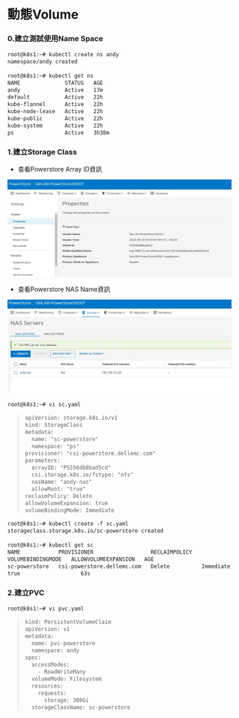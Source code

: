 # 動態Volume
### 0.建立測試使用Name Space 
```
root@k8s1:~# kubectl create ns andy
namespace/andy created

root@k8s1:~# kubectl get ns
NAME              STATUS   AGE
andy              Active   17m
default           Active   22h
kube-flannel      Active   22h
kube-node-lease   Active   22h
kube-public       Active   22h
kube-system       Active   22h
ps                Active   3h38m
```

### 1.建立Storage Class
* 查看Powerstore Array ID資訊
  
![](https://github.com/Andy0583/Dell-CSI-for-Powerstore/blob/main/image/005.png?raw=true)

* 查看Powerstore NAS Name資訊

![](https://github.com/Andy0583/Dell-CSI-for-Powerstore/blob/main/image/006.png?raw=true)

```
root@k8s1:~# vi sc.yaml
```
> ```
> apiVersion: storage.k8s.io/v1
> kind: StorageClass
> metadata:
>   name: "sc-powerstore"
>   namespace: "ps"
> provisioner: "csi-powerstore.dellemc.com"
> parameters:
>   arrayID: "PS556db8bad5cd"
>   csi.storage.k8s.io/fstype: "nfs"
>   nasName: "andy-nas"
>   allowRoot: "true"
> reclaimPolicy: Delete
> allowVolumeExpansion: true
> volumeBindingMode: Immediate
> ```

```
root@k8s1:~# kubectl create -f sc.yaml
storageclass.storage.k8s.io/sc-powerstore created

root@k8s1:~# kubectl get sc
NAME            PROVISIONER                  RECLAIMPOLICY   VOLUMEBINDINGMODE   ALLOWVOLUMEEXPANSION   AGE
sc-powerstore   csi-powerstore.dellemc.com   Delete          Immediate           true                   63s
```

### 2.建立PVC
```
root@k8s1:~# vi pvc.yaml
```
> ```
> kind: PersistentVolumeClaim
> apiVersion: v1
> metadata:
>   name: pvc-powerstore
>   namespace: andy
> spec:
>   accessModes:
>     - ReadWriteMany
>   volumeMode: Filesystem
>   resources:
>     requests:
>       storage: 300Gi
>   storageClassName: sc-powerstore
> ```
